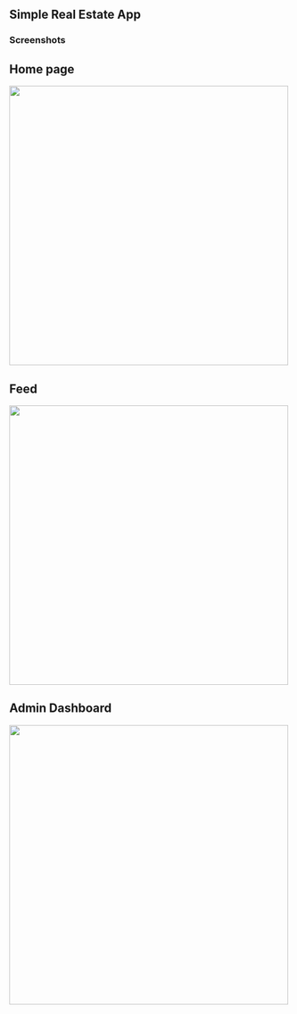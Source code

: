 ## Simple Real Estate App

### Screenshots

## Home page
<img src="screenshots/one.png" height="500">

## Feed
<img src="screenshots/two.png" height="500">

## Admin Dashboard
<img src="screenshots/three.png" height="500">
